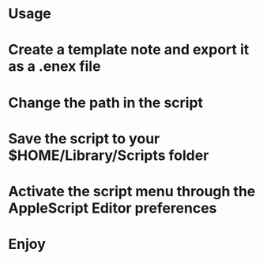 Usage
=====

# Create a template note and export it as a .enex file
# Change the path in the script
# Save the script to your $HOME/Library/Scripts folder
# Activate the script menu through the AppleScript Editor preferences
# Enjoy
